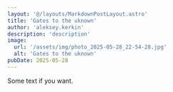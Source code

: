 ```yaml
---
layout: '@/layouts/MarkdownPostLayout.astro'
title: 'Gates to the uknown'
author: 'aleksey.kerkin'
description: 'description'
image:
  url: '/assets/img/photo_2025-05-28_22-54-28.jpg'
  alt: 'Gates to the uknown'
pubDate: 2025-05-28
---
```


Some text if you want.
